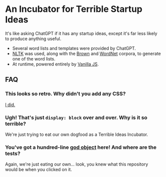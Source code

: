 # An Incubator for Terrible Startup Ideas

It's like asking ChatGPT if it has any startup ideas,
except it's far less likely to produce anything useful.

* Several word lists and templates were provided by ChatGPT.
* [NLTK](https://www.nltk.org/) was used, along with the
  [Brown](http://korpus.uib.no/icame/brown/bcm.html)
  and
  [WordNet](https://wordnet.princeton.edu/)
  corpora, to generate one of the word lists.
* At runtime, powered entirely by [Vanilla JS](http://vanilla-js.com/).

## FAQ

### This looks so retro. Why didn't you add any CSS?

[I did.](main.css)

### Ugh! That's just `display: block` over and over. Why is it so terrible?

We're just trying to eat our own dogfood as a Terrible Ideas Incubator.

### You've got a hundred-line [god object](https://en.wikipedia.org/wiki/God_object) here! And where are the tests?

Again, we're just eating our own...
look, you knew what this repository would be when you clicked on it.